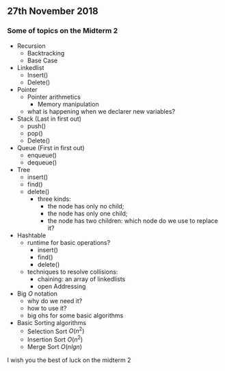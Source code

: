 ## 27th November 2018 ##

### Some of topics on the Midterm 2 ###

- Recursion
    - Backtracking 
    - Base Case
- Linkedlist
    - Insert()
    - Delete()
- Pointer
    - Pointer arithmetics
        - Memory manipulation
    - what is happening when we declarer new variables? 
- Stack (Last in first out)
    - push()
    - pop()
    - Delete()
- Queue (First in first out)
    - enqueue()
    - dequeue()
- Tree
    - insert()
    - find()
    - delete()
        - three kinds:
            - the node has only no child;
            - the node has only one child;
            - the node has two children: which node do we use to replace it?
- Hashtable
    - runtime for basic operations?
        - insert()
        - find()
        - delete()
    - techniques to resolve collisions:
        - chaining: an array of linkedlists
        - open Addressing
- Big $O$ notation
    - why do we need it?
    - how to use it?
    - big ohs for some basic algorithms
- Basic Sorting algorithms
    - Selection Sort $O(n^2)$
    - Insertion Sort $O(n^2)$
    - Merge Sort $O(nlgn)$


I wish you the best of luck on the midterm 2